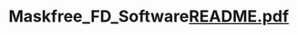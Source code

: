 # Maskfree_FD_Software[README.pdf](https://github.com/xushuai7/Maskfree_FD_Software/files/6989480/README.pdf)
